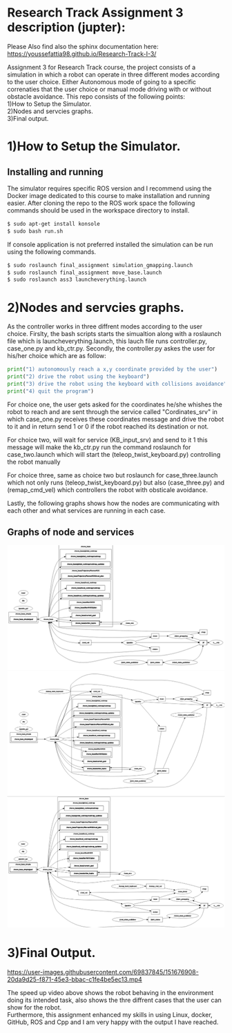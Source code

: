 # Research Track Assignment 3 description (jupter):

Please Also find also the sphinx documentation here: https://youssefattia98.github.io/Research-Track-I-3/  

  
Assignment 3 for Research Track course, the project consists of a simulation in which a robot can operate in three different modes according to the user choice. Either Autonomous mode of going to a specific correnaties that the user choice or manual mode driving with or without obstacle avoidance.
This repo consists of the following points:  
 1)How to Setup the Simulator.   
 2)Nodes and servcies graphs.  
 3)Final output.   

1)How to Setup the Simulator.  
================================

Installing and running
----------------------

The simulator requires specific ROS version and I recommend using the Docker image dedicated to this course to make installation and running easier. After cloning the repo to the ROS work space the following commands should be used in the workspace directory to install.

```bash
$ sudo apt-get install konsole
$ sudo bash run.sh
```
If console application is not preferred installed the simulation can be run using the following commands.

```bash
$ sudo roslaunch final_assignment simulation_gmapping.launch 
$ sudo roslaunch final_assignment move_base.launch
$ sudo roslaunch ass3 launcheverything.launch
```


2)Nodes and servcies graphs. 
================================
As the controller works in three diffrent modes according to the user choice.
Firslty, the bash scripts starts the simualtion along with a roslaunch file which is launcheverything.launch, this lauch file runs controller.py, case_one.py and kb_ctr.py.
Secondly, the controller.py askes the user for his/her choice which are as follow:

```python
print("1) autonomously reach a x,y coordinate provided by the user")
print("2) drive the robot using the keyboard")
print("3) drive the robot using the keyboard with collisions avoidance")
print("4) quit the program")
```
For choice one, the user gets asked for the coordinates he/she whishes the robot to reach and are sent through the service called "Cordinates_srv" in which case_one.py receives these coordinates message and drive the robot to it and in return send 1 or 0 if the robot reached its destination or not.

For choice two, will wait for service (KB_input_srv) and send to it 1 this message will make the kb_ctr.py run the command roslaunch for case_two.launch which will start the (teleop_twist_keyboard.py) controlling the robot manually

For choice three, same as choice two but roslaunch for case_three.launch which not only runs (teleop_twist_keyboard.py) but also (case_three.py) and (remap_cmd_vel) which controllers the robot with obsticale avoidance.

Lastly, the following graphs shows how the nodes are communicating with each other and what services are running in each case.

Graphs of node and services
---------

![immagine](https://github.com/youssefattia98/Research-Track-Assignment-3/blob/main/3.png)
![immagine](https://github.com/youssefattia98/Research-Track-Assignment-3/blob/main/2.png)
![immagine](https://github.com/youssefattia98/Research-Track-Assignment-3/blob/main/1.png)  


3)Final Output. 
================================

https://user-images.githubusercontent.com/69837845/151676908-20da9d25-f871-45e3-bbac-c1fe4be5ec13.mp4


The speed up video above shows the robot behaving in the environment doing its intended task, also shows the thre diffrent cases that the user can show for the robot.  
Furthermore, this assignment enhanced my skills in using Linux, docker, GitHub, ROS and Cpp and I am very happy with the output I have reached.

